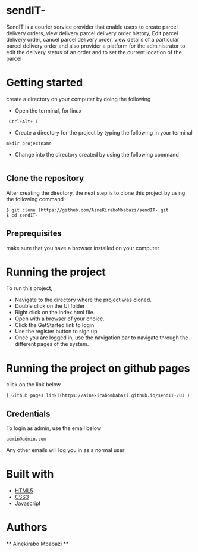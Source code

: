# sendIT-
SendIT is a courier service provider that enable users to create parcel delivery orders, view delivery parcel delivery order history, Edit parcel delivery order, cancel parcel delivery order, view details of a particular parcel delivery order and also provider a platform for the administrator to edit the delivery status of an order and to set the current location of the parcel

# Getting started #
create a directory on your computer by doing the following 
- Open the terminal, for linux
```
 Ctrl+Alt+ T
 ```
 - Create a directory for the project by typing the following in your terminal
 ```
 mkdir projectname
 ```
 - Change into the directory created by using the following command
 ```cd projectname
 ```
## Clone the repository
After creating the directory, the next step is to clone this project by using the following command
```
$ git clone (https://github.com/AineKiraboMbabazi/sendIT-.git
$ cd sendIT-
```
## Preprequisites ##
make sure that you have a browser installed on your computer
# Running the project #
To run this project, 
- Navigate to the directory where the project was cloned.
- Double click on the UI folder
- Right click on the index.html file.
- Open with a browser of your choice.
- Click the GetStarted link to login 
- Use the register button to sign up
- Once you are logged in, use the navigation bar to navigate through the different pages of the system.
# Running the project on github pages #
click on the link below 
```
[ Github pages link](https://ainekirabombabazi.github.io/sendIT-/UI )
```
## Credentials ##
To login as admin, use the email below
```
admin@admin.com
```
Any other emails will log you in as a normal user
# Built with #
* [HTML5](https://developer.mozilla.org/en-US/docs/Web/Guide/HTML/HTML5)
* [CSS3](https://www.w3schools.com/css)
* [Javascript](https://www.w3schools.com/js)
# Authors #
** Ainekirabo Mbabazi **


